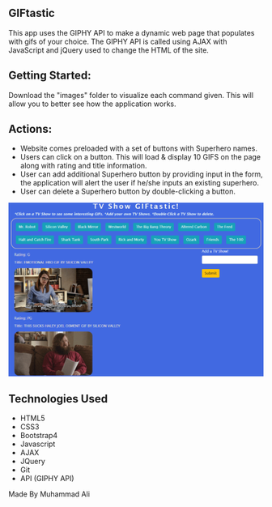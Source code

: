 ## GIFtastic
This app uses the GIPHY API to make a dynamic web page that populates with gifs of your choice. 
The GIPHY API is called using AJAX with JavaScript and jQuery used to change the HTML of the site.


## Getting Started:
Download the "images" folder to visualize each command given.
This will allow you to better see how the application works.


## Actions:
* Website comes preloaded with a set of buttons with Superhero names.
* Users can click on a button. This will load & display 10 GIFS on the page
along with rating and title information.
* User can add additional Superhero button by providing input in the form, the application will alert the user if he/she inputs an existing superhero.
* User can delete a Superhero button by double-clicking a button.

![Screen shot](images/GIFscreenshot.png)


## Technologies Used
- HTML5
- CSS3
- Bootstrap4
- Javascript
- AJAX
- JQuery
- Git
- API (GIPHY API)

Made By Muhammad Ali
